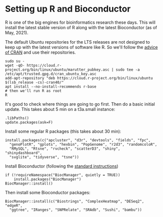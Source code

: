 # Setting up R and Bioconductor
R is one of the big engines for bioinformatics research these days. This will install the latest stable version of R along with the latest Bioconductor (as of May, 2021).

The default Ubuntu repositories for the LTS releases are not designed to keep up with the latest versions of software like R. So we'll follow the [advice of CRAN](https://cran.r-project.org/bin/linux/ubuntu/) and use their repositories.

```
sudo su -
wget -qO- https://cloud.r-project.org/bin/linux/ubuntu/marutter_pubkey.asc | sudo tee -a /etc/apt/trusted.gpg.d/cran_ubuntu_key.asc
add-apt-repository "deb https://cloud.r-project.org/bin/linux/ubuntu $(lsb_release -cs)-cran40/"
apt install --no-install-recommends r-base
# then we'll run R as root
R
```

It's good to check where things are going to go first. Then do a basic initial update. This takes about 5 min on a t3a.small instance:
```
.libPaths()
update.packages(ask=F)
```

Install some regular R packages (this takes about 30 min):
```
install.packages(c("apcluster", "d3r", "devtools", "fields", "fpc",
  "genoPlotR", "gplots", "hexbin", "PopGenome", "r2d3", "randomcoloR",
  "RMySQL", "Rtsne", "rvcheck", "scatterD3", "shiny", "shinydashboard",
  "svglite", "tidyverse", "tsne"))
```

Install Bioconductor (following the [standard instructions](https://www.bioconductor.org/install/))
```
if (!requireNamespace("BiocManager", quietly = TRUE))
    install.packages("BiocManager")
BiocManager::install()
```

Then install some Bioconductor packages:
```
BiocManager::install(c("Biostrings", "ComplexHeatmap", "DESeq2", "edgeR",
  "ggtree", "IRanges", "SNPRelate", "SRAdb", "Sushi", "bambu"))
```
